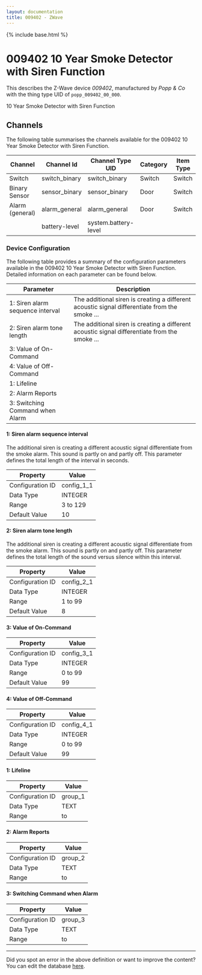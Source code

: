 ```yaml
---
layout: documentation
title: 009402 - ZWave
---
```


{% include base.html %}

# 009402 10 Year Smoke Detector with Siren Function

This describes the Z-Wave device *009402*, manufactured by *Popp &amp; Co* with the thing type UID of ```popp_009402_00_000```. 

10 Year Smoke Detector with Siren Function


## Channels
The following table summarises the channels available for the 009402 10 Year Smoke Detector with Siren Function.

| Channel | Channel Id | Channel Type UID | Category | Item Type |
|---------|------------|------------------|----------|-----------|
| Switch | switch_binary | switch_binary | Switch | Switch |
| Binary Sensor | sensor_binary | sensor_binary | Door | Switch |
| Alarm (general) | alarm_general | alarm_general | Door | Switch |
|  | battery-level | system.battery-level |  |  |


### Device Configuration
The following table provides a summary of the configuration parameters available in the 009402 10 Year Smoke Detector with Siren Function.
Detailed information on each parameter can be found below.

| Parameter   | Description |
|-------------|-------------|
| 1: Siren alarm sequence interval | The additional siren is creating a different acoustic signal differentiate from the smoke ... |
| 2: Siren alarm tone length | The additional siren is creating a different acoustic signal differentiate from the smoke ... |
| 3: Value of On-Command |  |
| 4: Value of Off-Command |  |
| 1: Lifeline |  |
| 2: Alarm Reports |  |
| 3: Switching Command when Alarm |  |


#### 1: Siren alarm sequence interval

The additional siren is creating a different acoustic signal differentiate from the smoke alarm. This sound is partly on and partly off. This parameter defines the total length of the interval in seconds.


| Property         | Value    |
|------------------|----------|
| Configuration ID | config_1_1 |
| Data Type        | INTEGER |
| Range | 3 to 129 |
| Default Value | 10 |


#### 2: Siren alarm tone length

The additional siren is creating a different acoustic signal differentiate from the smoke alarm. This sound is partly on and partly off. This parameter defines the total length of the sound versus silence within this interval.


| Property         | Value    |
|------------------|----------|
| Configuration ID | config_2_1 |
| Data Type        | INTEGER |
| Range | 1 to 99 |
| Default Value | 8 |


#### 3: Value of On-Command


| Property         | Value    |
|------------------|----------|
| Configuration ID | config_3_1 |
| Data Type        | INTEGER |
| Range | 0 to 99 |
| Default Value | 99 |


#### 4: Value of Off-Command


| Property         | Value    |
|------------------|----------|
| Configuration ID | config_4_1 |
| Data Type        | INTEGER |
| Range | 0 to 99 |
| Default Value | 99 |


#### 1: Lifeline


| Property         | Value    |
|------------------|----------|
| Configuration ID | group_1 |
| Data Type        | TEXT |
| Range |  to  |


#### 2: Alarm Reports


| Property         | Value    |
|------------------|----------|
| Configuration ID | group_2 |
| Data Type        | TEXT |
| Range |  to  |


#### 3: Switching Command when Alarm


| Property         | Value    |
|------------------|----------|
| Configuration ID | group_3 |
| Data Type        | TEXT |
| Range |  to  |


---

Did you spot an error in the above definition or want to improve the content?
You can edit the database [here](http://www.cd-jackson.com/index.php/zwave/zwave-device-database/zwave-device-list/devicesummary/424).
